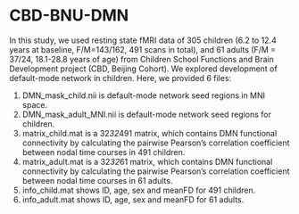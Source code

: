 # CBD-BNU-DMN
In this study, we used resting state fMRI data of 305 children (6.2 to 12.4 years at baseline, F/M=143/162, 491 scans in total), and 61 adults (F/M = 37/24, 18.1-28.8 years of age) from Children School Functions and Brain Development project (CBD, Beijing Cohort). 
We explored development of default-mode network in children.
Here, we provided 6 files:
1. DMN_mask_child.nii is default-mode network seed regions in MNI space.
2. DMN_mask_adult_MNI.nii is default-mode network seed regions for children.
3. matrix_child.mat is a 32*32*491 matrix, which contains DMN functional connectivity by calculating the pairwise Pearson’s correlation coefficient between nodal time courses in 491 children.
4. matrix_adult.mat is a 32*32*61 matrix, which contains DMN functional connectivity by calculating the pairwise Pearson’s correlation coefficient between nodal time courses in 61 adults.
5. info_child.mat shows ID, age, sex and meanFD for 491 children.
6. info_adult.mat shows ID, age, sex and meanFD for 61 adults.

